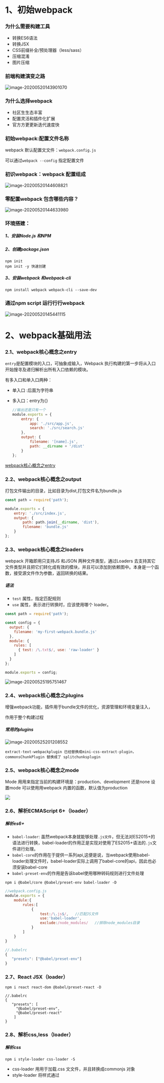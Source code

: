 # 1、初始webpack

### 为什么需要构建工具

- 转换ES6语法
- 转换JSX
- CSS前缀补全/预处理器（less/sass）
- 压缩混淆
- 图片压缩



### 前端构建演变之路

![image-20200520143901070](assets/image-20200520143901070.png)



### 为什么选择webpack

- 社区⽣生态丰富
- 配置灵活和插件化扩展
- 官⽅方更更新迭代速度快



### 初始webpack:配置文件名称

webpack 默认配置⽂文件：`webpack.config.js`

可以通过`webpack --config` 指定配置文件



### 初识webpack：webpack 配置组成

![image-20200520144608821](assets/image-20200520144608821.png)

### 零配置webpack 包含哪些内容？

![image-20200520144633980](assets/image-20200520144633980.png)



### 环境搭建：

##### 1、安装Node.js 和NPM

##### 2、创建package.json

```
npm init
npm init -y 快速创建
```

##### 3、安装webpack 和webpack-cli

```
npm install webpack webpack-cli --save-dev
```



### 通过npm script 运⾏行行webpack

![image-20200520145441115](assets/image-20200520145441115.png)





# 2、webpack基础用法

### 2.1、webpack核心概念之entry

`entry`是配置模块的入口，可抽象成输入，Webpack 执行构建的第一步将从入口开始搜寻及递归解析出所有入口依赖的模块。

有多入口和单入口两种：

- 单入口 :后面为字符串

- 多入口：entry为{}

  ```js
  //输出还是只有一个
  module.exports = {
      entry: {
          app: './src/app.js',
          search: './src/search.js'
      },
      output: {
          filename: '[name].js',
          path: __dirname + '/dist'
      }
  };
  ```

  

[webpack核心概念之entry](http://www.xbhub.com/wiki/webpack/2配置/2-1Entry.html)

### 2.2、webpack核心概念之output

打包文件输出的目录，比如目录为dist,打包文件名为bundle.js

```js
const path = require('path');

module.exports = {
    entry: './src/index.js',
    output: {
        path: path.join(__dirname, 'dist'),
        filename: 'bundle.js'
    }
};
```

### 2.3、webpack核心概念之loaders

webpack 开箱即用只支持JS 和JSON 两种文件类型，通过Loaders 去支持其它文件类型并且把它们转化成有效的模块，并且可以添加到依赖图中。本身是一个函数，接受源文件作为参数，返回转换的结果。

##### 语法

- `test` 属性，指定匹配规则
- `use` 属性，表示进行转换时，应该使用哪个 loader。

```js
const path = require('path');

const config = {
  output: {
    filename: 'my-first-webpack.bundle.js'
  },
  module: {
    rules: [
      { test: /\.txt$/, use: 'raw-loader' }
    ]
  }
};

module.exports = config;
```

![image-20200525195751467](assets/image-20200525195751467.png)

### 2.4、webpack核心概念之plugins

增强webpack功能，插件用于bundle文件的优化，资源管理和环境变量注入，

作用于整个构建过程



##### 常用的plugins

![image-20200525201208552](assets/image-20200525201208552.png)

```
extract-text-webpackplugin 已经替换成mini-css-extract-plugin，
commonsChunkPlugin 替换成了 splitchunksplugin
```

### 2.5、webpack核心概念之mode

Mode ⽤用来指定当前的构建环境是：production、development 还是none
设置mode 可以使⽤用webpack 内置的函数，默认值为production

![](assets/image-20200525201511852.png)



### 2.6、解析ECMAScript 6+（loader）

##### 解析es6+

- `babel-loader`: 虽然webpack本身就能够处理`.js文件`，但无法对ES2015+的语法进行转换，babel-loader的作用正是实现对使用了ES2015+语法的`.js`文件进行处理。
- `babel-core`的作用在于提供一系列api,这便是说，当webpack使用babel-loader处理文件时，babel-loader实际上调用了babel-core的api，因此也必须安装babel-core
- `babel-preset-env`的作用是告诉babel使用哪种转码规则进行文件处理

```
npm i @babel/core @babel/preset-env babel-loader -D
```

```js
//webpack.config.js
module.exports = {
    module:{  
        rules:[   
            {
                test:/\.js$/,   //匹配JS文件  
                use:'babel-loader',
                exclude:/node_modules/   //排除node_modules目录
            }
        ]
    }
}
```

```js
//.babelrc
{
   "presets": ["@babel/preset-env"]
}
```

### 2.7、React JSX（loader）

```
npm i react react-dom @babel/preset-react -D
```



```
//.babelrc
{
   "presets": [
     "@babel/preset-env",
     "@babel/preset-react"
    ]
}
```



### 2.8、解析css,less（loader）

##### 解析css

```
npm i style-loader css-loader -S
```

- css-loader ⽤用于加载.css ⽂文件，并且转换成commonjs 对象
- style-loader 将样式通过<style> 标签插⼊入到head 中

> 注意：style-loader,css-loader的顺序，他是从数组的从右到左的开始解析，顺序不能错，先执行css-loader,在执行style-loader

```js
module: {
    rules: [
        {
         test: /\.css$/,
         use: [
          'style-loader',
          'css-loader'
         ]
        }
    ]
 }
```

[webpack面试题](https://www.cnblogs.com/gaoht/p/11310365.html)

##### 解析less

在前面基础上增加一个 less-loader

```js
npm i style-loader css-loader -S
npm i less less-loader -S
```

```js
module: {
    rules: [
        {
         test: /\.css$/,
         use: [
          'style-loader',
          'css-loader',
          'less-loader'
         ]
        }
    ]
 }
```

### 2.9、解析图片(loader)

##### file-loader ⽤用于处理理⽂文件

```
npm install file-loader --save-dev
```

```js
module.exports = {
  module: {
    rules: [
      {
        test: /\.(png|jpe?g|gif)$/i,
        use: [
          {
            loader: 'file-loader',
          },
        ],
      },
    ],
  },
};
```

出来图片名字是哈希码，像重命名看下面一个方法

https://webpack.js.org/loaders/file-loader/#root

##### url-loader

更file-loader 的区别：

- url-loader会自动把小图片转换为base64，其实内部也是用的file-loader

```js
//小于10kb转换为base64位
{
        test: /\.(png|jpg|gif)$/i,
        use: [
          {
            loader: 'url-loader',
            options: {
              limit: 8192,
            },
          },
        ],
      },
```

https://webpack.js.org/loaders/url-loader/#root

##### 疑问点

看了这个file-loader，貌似实际开发时并不是所有图片都会由js引入，有好几种情况：
1、比如在html里用img的src引用图片，那么这个图片没有被js依赖到，按理就不会去打包输出这个图片。
2、比如在css中使用背景图去引用图片，而这个css是直接link在html内的，同样也不会去打包输出这个图片。
唯独只有js内引用了css文件，才会去打包输出css，顺带把里面背景图引用到的图片输出而已。

```
作者回复: webpack 目前的打包入口只能是以 js 为入口的，暂时还不支持以 html 为入口进行打包，也就是 webpack 默认是不会分析 html 文件里面的依赖(比如 src=xxx 或者 外部 css 中的语法)。可以看下这个 issue 的讨论：（https://github.com/webpack/webpack/issues/536）

针对你说的这两个问题的处理办法是：
1. 比如在html里用img的src引用图片。
解决办法：可以增加 html-loader 去处理 html，这样的话可以识别的了 img:src 这个属性。html-loader 提供了解析 html 里面的图片引入的能力

2. 通过 link 去引入的css里面的图片处理。
解决办法：思路和 html-loader 比较像，可以去编写一个 loader 用于解析 html 的 link 语法，如果发现引入的是 css，那么对这个 css 的语法和里面的图片依赖进行解析，并且打包出一份新的 css 文件放到 dist 目录。

```



### 2.10、解析字体图标(loader)

```js
{
     test: /\.(woff|woff2|eot|ttf|otf)$/,
     use: [
        'file-loader'
     ]
}
```

### 2.11、webpack中的文件监听

文件监听是在发现源码发⽣生变化时，⾃自动重新构建出新的输出⽂文件。

webpack 开启监听模式，有两种⽅方式：

- 启动webpack 命令时，带上--watch 参数
- 在配置webpack.config.js 中设置watch: true

```json
{
    "name": "hello-webpack",
    "version": "1.0.0",
    "description": "Hello webpack",
    "main": "index.js",
    "scripts": {
    "build": "webpack ",
    + "watch": "webpack --watch"
    },
    "keywords": [],
    "author": "",
    "license": "ISC"
}
唯⼀一缺陷：每次需要⼿手动刷新浏览器器
```

我们只需要执行 `npm run watch`,有文件变化会自动构建，

缺点，

- 每次需要⼿手动刷新浏览器器
- 资源多时，打包慢

##### 文件监听的原理分析

轮询判断⽂文件的最后编辑时间是否变化
某个⽂文件发⽣生了了变化，并不不会⽴立刻告诉监听者，⽽而是先缓存起来，等aggregateTimeout

```js
module.export = {
    //默认false，也就是不不开启
    watch: true,
    //只有开启监听模式时，watchOptions才有意义
    wathcOptions: {
    //默认为空，不监听的文件或者文件夹，支持正则匹配，对于某些系统，监听大量文件系统会导致大量的 CPU 或内存占用。这个选项可以排除一些巨大的文件夹，例如 node_modules：
    ignored: /node_modules/,
    //监听到变化发生后会等300ms再去执行，默认300ms
    aggregateTimeout: 300,
    //判断文件是否发生变化是通过不停询问系统指定文件有没有变化实现的，每秒检查一次变动
    poll: 1000
    }
}
```

https://www.webpackjs.com/configuration/watch/#watch



### 2.12、webpack热更新以及原理

webpack构建的文件是放在内存里，不是放在本地磁盘，所以速度相比较有个很大的提升

```
npm i webpack-dev-server -S
```

[https://webpack.docschina.org/guides/development/#%E4%BD%BF%E7%94%A8-webpack-dev-server](https://webpack.docschina.org/guides/development/#使用-webpack-dev-server)



##### 热更新原理

![image-20200526153755694](assets/image-20200526153755694.png)



### 2.13、文件指纹策略：chunkhash、contenthash和hash

##### 什么是文件指纹策略

细心观察各大网站会发现后缀命名,

打包后输出的文件名后缀，用于做版本管理

![image-20200526154427300](assets/image-20200526154427300.png)



##### 文件指纹如何⽣生成

- Hash：和整个项⽬目的构建相关，只要项⽬目⽂文件有修改，整个项⽬目构建的hash 值就会更更改
- Chunkhash：和webpack 打包的chunk 有关，不不同的entry 会⽣生成不不同的chunkhash 值
- Contenthash：根据⽂文件内容来定义hash ，⽂文件内容不不变，则contenthash 不不变（通常css和图片以及字体图标采用）

##### js文件指纹设置

设置output 的filename，使⽤用[chunkhash]

```js
module.exports = {
    entry: {
    app: './src/app.js',
    search: './src/search.js'
    },
    output: {
    + filename: '[name][chunkhash:8].js',
    path: __dirname + '/dist'
    }
};
```

##### CSS 的⽂文件指纹设置

设置MiniCssExtractPlugin 的filename，使⽤用[contenthash]

```js
module.exports = {
    entry: {
    app: './src/app.js',
    search: './src/search.js'
    },
    output: {
    filename: '[name][chunkhash:8].js',
    path: __dirname + '/dist'
    },
    plugins: [
    + new MiniCssExtractPlugin({
    + filename: `[name][contenthash:8].css
    + });
    ]
};
```

##### 图⽚片的⽂文件指纹设置

设置file-loader 的name，使⽤用[hash]

```js
const path = require('path');
module.exports = {
entry: './src/index.js',
output: {
filename: 'bundle.js',
path: path.resolve(__dirname, 'dist')
},
module: {
rules: [
{
test: /\.(png|svg|jpg|gif)$/,
use: [{
loader: 'file-loader’,
+ options: {
+ name: 'img/[name][hash:8].[ext] '
+ }
}]
}
]
}
};
```

![image-20200526154811970](assets/image-20200526154811970.png)

博客参考链接： https://www.jianshu.com/p/e3760398f7fa

### 2.14、代码压缩(html,css,js)

##### js文件压缩

内置了了uglifyjs-webpack-plugin

##### css文件压缩

使⽤用optimize-css-assets-webpack-plugin, 同时使⽤用cssnano

```
module.exports = {
entry: {
app: './src/app.js',
search: './src/search.js'
},
output: {
filename: '[name][chunkhash:8].js',
path: __dirname + '/dist'
},
plugins: [
+ new OptimizeCSSAssetsPlugin({
+ assetNameRegExp: /\.css$/g,
+ cssProcessor: require('cssnano’)
+ })
]
};
```



##### HTML文件压缩

修改html-webpack-plugin，设置压缩参数

```JS
module.exports = {
entry: {
app: './src/app.js',
search: './src/search.js'
},
output: {
filename: '[name][chunkhash:8].js',
path: __dirname + '/dist'
},
plugins: [
+ new HtmlWebpackPlugin({
+ template: path.join(__dirname, 'src/search.html’),
+ filename: 'search.html’,
+ chunks: ['search’],
+ inject: true,
+ minify: {
+ html5: true,
+ collapseWhitespace: true,
+ preserveLineBreaks: false,
+ minifyCSS: true,
+ minifyJS: true,
+ removeComments: false
+ }
+ })
]
};
```

# 3、webpack进阶用法

### 3.1、自动清理构建目录产物

每次构建的时候不不会清理理⽬目录，造成构建的输出⽬目录output ⽂文件越来越多

##### 方法1： 通过npm scripts 清理理构建⽬目录

不优雅

```
rm -rf ./dist && webpack
rimraf ./dist && webpack
```

##### 方法2： 自动清理理构建⽬目录

避免构建前每次都需要⼿手动删除dist    使⽤用`clean-webpack-plugin`
默认会删除output 指定的输出⽬目录

```
const { CleanWebpackPlugin } = require('clean-webpack-plugin');
module.exports = {
entry: {
app: './src/app.js',
search: './src/search.js'
},
output: {
filename: '[name][chunkhash:8].js',
path: __dirname + '/dist'
},
plugins: [
+ new CleanWebpackPlugin()
};
```

##### 提问环节：

*/1、为什么要清楚构建目录产物**

```
1、本地开发阶段：想看看代码打包出来的体积大小，比如一个页面打包出发发现有 1M 的 js，这个显然是不合理需要优化的。打包出来的图片资源太大(500k)、太小(3k)等等，这些都需要优化相关资源后再次打包看效果。
2、机器部署资源到 cdn，每次机器部署也是会进行 npm run build 这个命令去打包代码，打包后进行资源同步的操作(ssh，rsync等)。每次 push 代码到 Git 等平台会重新触发构建。如果构建前不清理构建目录，那么需要部署的文件夹会越来越大，项目一多，机器磁盘都打爆了。
3、线上代码发现错误，本地可以进行 npm run build 去代理线上脚本，修改完错误后也需要重新 build 看看结果

```



### 3.2、postcss插件autoprefixer自动补齐css3前缀

我们在用css3时，老版本兼容性不是很好，需要加前缀，每一个都手动加的话，工作量太大

使⽤用autoprefixer 插件

根据Can I Use 规则（ https://caniuse.com/ ）

```
.box {
-moz-border-radius: 10px;
-webkit-border-radius: 10px;
-o-border-radius: 10px;
border-radius: 10px;
}
```

```
npm i postcss-loader autoprefixer -D
```

```js
module.exports = {
module: {
rules: [
{
test: /\.less$/,
use: [
'style-loader',
'css-loader',
'less-loader',
+ {
+ loader: 'postcss-loader',
+ options: {
+ plugins: () => [
+ require('autoprefixer')({
+ browsers: ["last 2 version", "> 1%", "iOS 7"] //兼用游览器的版本 
+ })
+ ]
+ }
+ }
]
}
]
}
};
```

##### 提问环节

**1、顺序问题**

> 有单行注释代码的时候，需要把less loader放到后面，不然会报错的

```
作者回复: postcss-loader 执行顺序必须保证在 css-loader 之前，建议还是放在 less或者 sass 等预处理器之后更好。即 loader 顺序：
less-loader -> postcss-loader -> css-loader -> style-loader 或者 MiniCssExtractPlugin.loader

其实 postcss-loader 放在 less-loader 之前问题也不大，平时使用的 less 里面的语法基本不会和 autoprefixer 处理产生冲突的。
```



### 3.3、移动端css px转换为rem

使⽤用px2rem-loader

⻚页⾯面渲染时计算根元素的font-size 值

- 可以使⽤用⼿手淘的lib-flexible库
- https://github.com/amfe/lib-flexible

```
module.exports = {
module: {
rules: [
{
test: /\.less$/,
use: [
'style-loader',
'css-loader',
'less-loader',
+ {
+ loader: "px2rem-loader",
+ options: {
+ remUnit: 75, //1rem = 75
+ remPrecision: 8 //px转换为rem的小数点位数
+ }
+ }
]
}
]
}
};
```

##### 提问环节

**问题1：现在不是不推荐使用rem了么，现在项目里面用vw用的更多一些** 

```
作者回复: 主要是兼容性方面的考虑，rem兼容性更好。
```

**问题2：这个最大的缺点就是会把第三方ui库的px也给转了**

```
作者回复: 这个px2rem-loader 也是可以设置 exclude 的，可以把 node_modules 里面的模块 exclude 掉。

另外如果不设置 exclude，那么也可以使用 /*no*/的语法去设置某一行样式不进行 px2rem 的转换操作。


.page {
  font-size: 12px; /*no*/
  width: 375px; /*no*/
  height: 40px;
}

后面有 /*no*/这种注释语法会不进行 rem 的转换
```

**问题3：html根节点的大小计算，可以使用html:{font-size:calc(100vw/固定分辨率)}，这样可以不用引入⽤用⼿手淘的lib-flexible库，也能动态计算大小**

```
作者回复: 手淘的这个库有个好处，它会比较方便的解决手机端的1px问题。
```

**有个人提出的看法**

```
感觉现在rem这种适配方案应该逐渐过时了吧（大屏手机，不是为了看到更大的字，而是为了看到更多的内容），可以用 vw，vh方案，加上PostCSS 中的 postcss-px-to-viewport 再结合 flex布局。
```



### 3.4、静态资源内联（html内联使用raw-loader）

**代码层⾯面：**

- 页⾯面框架的初始化脚本
- 上报相关打点
- css 内联避免⻚页⾯面闪动

**请求层⾯面：减少HTTP ⽹网络请求数**

- 小图⽚片或者字体内联(url-loader)

```
npm i raw-loader@0.5.1 -D 
//高版本好像不行
raw-loader 内联html
<script>${require(' raw-loader!babel-loader!. /meta.html')}</script>
raw-loader 内联JS
<script>${require('raw-loader!babel-loader!../node_modules/lib-flexible')}</script>
```

方案⼀：借助style-loader

```
module.exports = {
module: {
rules: [
{
test: /\.scss$/,
use: [
{
loader: 'style-loader',
options: {
insertAt: 'top', // 样式插入到<head>
singleton: true, //将所有的style标签合并成一个
}
},
"css-loader",
"sass-loader"
],
},
]
},
};
```

方案⼆：html-inline-css-webpack-plugin

##### 提问环节

**问题1：资源内联的用法感觉就像是公共模板一样，如果是vue这样的组件开发 应该是用不到。感觉就跟ejs一样一样的，只不过ejs需要配合node服务端才能使用，这个内联webpack直接把模板引入打包好**

```
作者回复: 这个资源内联还是很常见的，以前端监控脚本为例，如果不内联到html里面去而是以请求的方式价值，那假设这个前端监控的脚本请求加载失败的场景是无法监控的到的。
```

**问题2：raw loader 0.5.1的版本有点老了，在releases上都找不到了。最新版的应该没有问题吧(还没试)**
**https://github.com/webpack-contrib/raw-loader/releases**

```
作者回复: 不能使用最新的 raw-loader 版本哈，它最新的 3.x 版本导出模块直接使用了 export default 的写法，html 里面的模块这么写的话webpack解析不了，需要是 cjs 的写法才行。
```

**有个人提的想法**

```
raw-loader的用法变了，但是可以用html-loader代替
内联html:
<%= require('html-loader!./meta.html') %>
内联js:
<script><%= require('html-loader!babel-loader!./test.js') %></script>
```



### 3.5、多页面应用打包通用方案

每一次页⾯面跳转的时候，后台服务器器都会给返回一个新的html ⽂文档，这种类型的⽹网站也就是多页⽹站，也叫做多页应用。

每个⻚页⾯面对应一个entry，一个html-webpack-plugin

缺点：每次新增或删除页⾯面需要改webpack 配置

```
module.exports = {
entry: {
index: './src/index.js',
search: './src/search.js ‘
}
};
```

动态获取entry 和设置html-webpack-plugin 数量量

```
module.exports = {
    entry: {
    index: './src/index/index.js',
    search: './src/search/index.js ‘
    }
}
```

利用glob.sync

```
entry: glob.sync(path.join(__dirname, './src/*/index.js')),
```



### 3.6、source-map

作⽤用：通过source map 定位到源代码

- source map科普⽂文：http://www.ruanyifeng.com/blog/2013/01/javascript_source_map.html

开发环境开启，线上环境关闭

- 线上排查问题的时候可以将sourcemap 上传到错误监控系统



### 3.7、提取页面公共资源

基础库分离

**思路**：将react、react-dom 基础包通过cdn 引⼊，不不打入bundle 中

##### **方法**1：使⽤用html-webpackexternals-plugin

![image-20200526195824219](assets/image-20200526195824219.png)

![image-20200526195846343](assets/image-20200526195846343.png)

##### **方法2：利用SplitChunksPlugin 进⾏行行公共脚本分离**

Webpack4 内置的，替代CommonsChunkPlugin插件

chunks 参数说明：

- async 异步引⼊入的库进⾏行行分离(默认)
- initial 同步引⼊入的库进⾏行行分离
- all 所有引⼊入的库进⾏行行分离(推荐)

```js
module.exports = {
    optimization: {
        splitChunks: {
            chunks: 'async',
            minSize: 30000, //抽离包最小的大小
            maxSize: 0,
            minChunks: 1,
            maxAsyncRequests: 5,
            maxInitialRequests: 3,
            automaticNameDelimiter: '~',
            name: true,
            cacheGroups: {
                vendors: {
                test: /[\\/]node_modules[\\/]/,
                priority: -10
                }
            }
       }
    }
};
```

利利⽤用SplitChunksPlugin 分离基础包

```js
module.exports = {
    optimization: {
        splitChunks: {
            cacheGroups: {
                commons: {
                test: /(react|react-dom)/,
                name: 'vendors',
                chunks: 'all'
                }
            }
        }
    }
};
```

利利⽤用SplitChunksPlugin 分离⻚页⾯面公共⽂文件

```js
//minChunks: 设置最⼩小引⽤用次数为2次
//minuSize: 分离的包体积的⼤大⼩小
module.exports = {
    optimization: {
        splitChunks: {
            minSize: 0,
            cacheGroups: {
                commons: {
                name: 'commons',
                chunks: 'all',
                minChunks: 2
                }
               }
            }
        }
    }
};
```

### 3.8、tree shaking（摇数优化）

**概念**：1 个模块可能有多个⽅方法，只要其中的某个⽅方法使⽤用到了了，则整个⽂文件都会被打到
bundle ⾥面去，tree shaking 就是只把⽤用到的⽅方法打⼊bundle ，没⽤用到的⽅方法会在
uglify 阶段被擦除掉。

**使⽤**：webpack 默认⽀支持，在.babelrc ⾥设置modules: false 即可

- production mode的情况下默认开启

**要求**：必须是ES6 的语法，CJS 的方式不支持

**DCE (Dead code elimination)**

- 代码不不会被执⾏行行，不不可到达
- 代码执⾏行行的结果不不会被⽤用到
- 代码只会影响死变量量（只写不不读）

```
if (false) {
console.log('这段代码永远不会执行’);
}
```

##### Tree-shaking 原理理

利利⽤用ES6 模块的特点:

- 只能作为模块顶层的语句句出现
- import 的模块名只能是字符串串常量量
- import binding 是immutable的

代码擦除： uglify 阶段删除⽆无⽤用代码

**现象**：构建后的代码存在⼤大量量闭包代码

![image-20200526201537993](assets/image-20200526201537993.png)

##### 会导致什什么问题？

⼤量作⽤用域包裹代码，导致体积增大（模块越多越明显），运⾏行行代码时创建的函数作⽤用域变多，内存开销变⼤

##### 模块转换分析

![image-20200526201644990](assets/image-20200526201644990.png)

##### 结论：

- 被webpack 转换后的模块会带上⼀一层包裹
- import 会被转换成__webpack_require

##### 进⼀一步分析webpack 的模块机制

![image-20200526201808523](assets/image-20200526201808523.png)

# 参考文档

[极客视频](https://time.geekbang.org/course/detail/100028901-98394)

